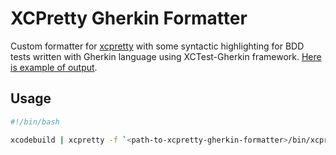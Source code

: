 # XCPretty Gherkin Formatter

Custom formatter for [xcpretty](https://github.com/supermarin/xcpretty) with some syntactic highlighting for BDD tests written with Gherkin language using XCTest-Gherkin framework. [Here is example of output]().

## Usage

```bash
#!/bin/bash

xcodebuild | xcpretty -f `<path-to-xcpretty-gherkin-formatter>/bin/xcpretty-gherkin-formatter`
```
